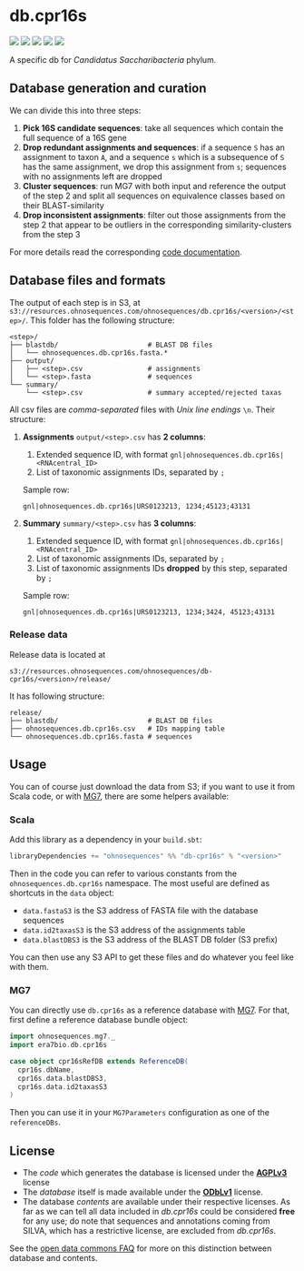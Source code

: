 # db.cpr16s

[![](https://travis-ci.org/ohnosequences/db.cpr16s.svg)](https://travis-ci.org/ohnosequences/db.cpr16s)
[![](https://img.shields.io/codacy/62caae6ae58f48dca6633f2f88ed8898.svg)](https://www.codacy.com/app/ohnosequences/db-cpr16s)
[![](http://github-release-version.herokuapp.com/github/ohnosequences/db.cpr16s/release.svg)](https://github.com/ohnosequences/db.cpr16s/releases/latest)
[![](https://img.shields.io/badge/license-AGPLv3-blue.svg)](https://tldrlegal.com/license/gnu-affero-general-public-license-v3-%28agpl-3.0%29)
[![](https://img.shields.io/badge/contact-gitter_chat-dd1054.svg)](https://gitter.im/ohnosequences/db.cpr16s)

A specific db for *Candidatus Saccharibacteria* phylum.

## Database generation and curation

We can divide this into three steps:

1. **Pick 16S candidate sequences**: take all sequences which contain the full sequence of a 16S gene
2. **Drop redundant assignments and sequences**: if a sequence `S` has an assignment to taxon `A`, and a sequence `s` which is a subsequence of `S` has the same assignment, we drop this assignment from `s`; sequences with no assignments left are dropped
3. **Cluster sequences**: run MG7 with both input and reference the output of the step 2 and split all sequences on equivalence classes based on their BLAST-similarity
4. **Drop inconsistent assignments**: filter out those assignments from the step 2 that appear to be outliers in the corresponding similarity-clusters from the step 3

For more details read the corresponding [code documentation](docs/src/test/scala/).

## Database files and formats

The output of each step is in S3, at `s3://resources.ohnosequences.com/ohnosequences/db.cpr16s/<version>/<step>/`. This folder has the following structure:


``` shell
<step>/
├── blastdb/                      # BLAST DB files
│   └── ohnosequences.db.cpr16s.fasta.*
├── output/
│   ├── <step>.csv                # assignments
│   └── <step>.fasta              # sequences
└── summary/
    └── <step>.csv                # summary accepted/rejected taxas
```


All csv files are *comma-separated* files with *Unix line endings* `\n`. Their structure:

1. **Assignments** `output/<step>.csv` has **2 columns**:
    1. Extended sequence ID, with format `gnl|ohnosequences.db.cpr16s|<RNAcentral_ID>`
    2. List of taxonomic assignments IDs, separated by `;`

    Sample row:
    ``` csv
    gnl|ohnosequences.db.cpr16s|URS0123213, 1234;45123;43131
    ```
2. **Summary** `summary/<step>.csv` has **3 columns**:
    1. Extended sequence ID, with format `gnl|ohnosequences.db.cpr16s|<RNAcentral_ID>`
    2. List of taxonomic assignments IDs, separated by `;`
    3. List of taxonomic assignments IDs **dropped** by this step, separated by `;`

    Sample row:
    ``` csv
    gnl|ohnosequences.db.cpr16s|URS0123213, 1234;3424, 45123;43131
    ```

### Release data

Release data is located at

```
s3://resources.ohnosequences.com/ohnosequences/db-cpr16s/<version>/release/
```

It has following structure:

```
release/
├── blastdb/                      # BLAST DB files
├── ohnosequences.db.cpr16s.csv   # IDs mapping table
└── ohnosequences.db.cpr16s.fasta # sequences
```


## Usage

You can of course just download the data from S3; if you want to use it from Scala code, or with [MG7], there are some helpers available:

### Scala

Add this library as a dependency in your `build.sbt`:

```scala
libraryDependencies += "ohnosequences" %% "db-cpr16s" % "<version>"
```

Then in the code you can refer to various constants from the `ohnosequences.db.cpr16s` namespace. The most useful are defined as shortcuts in the `data` object:

- `data.fastaS3` is the S3 address of FASTA file with the database sequences
- `data.id2taxasS3` is the S3 address of the assignments table
- `data.blastDBS3` is the S3 address of the BLAST DB folder (S3 prefix)

You can then use any S3 API to get these files and do whatever you feel like with them.

### MG7

You can directly use `db.cpr16s` as a reference database with [MG7]. For that, first define a reference database bundle object:

``` scala
import ohnosequences.mg7._
import era7bio.db.cpr16s

case object cpr16sRefDB extends ReferenceDB(
  cpr16s.dbName,
  cpr16s.data.blastDBS3,
  cpr16s.data.id2taxasS3
)
```

Then you can use it in your `MG7Parameters` configuration as one of the `referenceDBs`.

## License

- The *code* which generates the database is licensed under the **[AGPLv3]** license
- The *database* itself is made available under the **[ODbLv1]** license.
- The database *contents* are available under their respective licenses. As far as we can tell all data included in *db.cpr16s* could be considered **free** for any use; do note that sequences and annotations coming from SILVA, which has a restrictive license, are excluded from *db.cpr16s*.

See the [open data commons FAQ](http://opendatacommons.org/faq/licenses/#db-versus-contents) for more on this distinction between database and contents.

[RNAcentral]: https://rnacentral.org
[RNAcentral data sources]: https://rnacentral.org/expert-databases
[MG7]: https://github.com/ohnosequences/mg7
[AGPLv3]: https://www.gnu.org/licenses/agpl-3.0.en.html
[ODbLv1]: http://opendatacommons.org/licenses/odbl/1.0/
